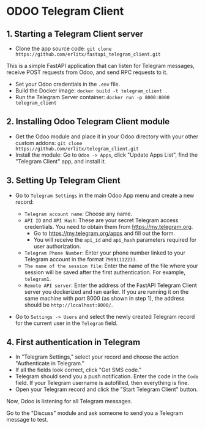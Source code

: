 # ODOO Telegram Client 

## 1. Starting a Telegram Client server
- Clone the app source code: `git clone https://github.com/erlitx/fastapi_telegram_client.git`

This is a simple FastAPI application that can listen for Telegram messages, receive POST requests from Odoo, and send RPC requests to it.
- Set your Odoo credentials in the `.env` file.
- Build the Docker image: `docker build -t telegram_client .`
- Run the Telegram Server container: `docker run -p 8000:8000 telegram_client`

## 2. Installing Odoo Telegram Client module
- Get the Odoo module and place it in your Odoo directory with your other custom addons: `git clone https://github.com/erlitx/telegram_client.git`
- Install the module: Go to `Odoo -> Apps`, click "Update Apps List", find the "Telegram Client" app, and install it.

## 3. Setting Up Telegram Client
- Go to `Telegram Settings` in the main Odoo App menu and create a new record:
    - `Telegram account name`: Choose any name.
    - `API ID` and `API Hash`: These are your secret Telegram access credentials. You need to obtain them from https://my.telegram.org.
        - Go to https://my.telegram.org/apps and fill out the form.
        - You will receive the `api_id` and `api_hash` parameters required for user authorization.
    - `Telegram Phone Number`: Enter your phone number linked to your Telegram account in the format `79991112233`.
    - `The name of the session file`: Enter the name of the file where your session will be saved after the first authentication. For example, `telegram1`.
    - `Remote API server`: Enter the address of the FastAPI Telegram Client server you dockerized and ran earlier. If you are running it on the same machine with port 8000 (as shown in step 1), the address should be `http://localhost:8000/`.

- Go to `Settings -> Users` and select the newly created Telegram record for the current user in the `Telegram` field.

## 4. First authentication in Telegram
- In "Telegram Settings," select your record and choose the action "Authenticate in Telegram."
- If all the fields look correct, click "Get SMS code."
- Telegram should send you a push notification. Enter the code in the `Code` field. If your Telegram username is autofilled, then everything is fine.
- Open your Telegram record and click the "Start Telegram Client" button.

Now, Odoo is listening for all Telegram messages.

Go to the "Discuss" module and ask someone to send you a Telegram message to test.
